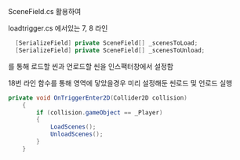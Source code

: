 SceneField.cs 활용하여

loadtrigger.cs 에서있는 7, 8 라인

```csharp
  [SerializeField] private SceneField[] _scenesToLoad;
  [SerializeField] private SceneField[] _scenesToUnload;
```

를 통해 로드할 씬과 언로드할 씬을 인스팩터창에서 설정함

18번 라인 함수를 통해 영역에 닿았을경우 미리 설정해둔 씬로드 및 언로드 실행

```csharp
private void OnTriggerEnter2D(Collider2D collision) 
    {
        if (collision.gameObject == _Player)
        {
            LoadScenes();
            UnloadScenes();
        }
    } 
```
